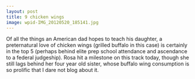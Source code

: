 ```yaml
---
layout: post
title: 9 chicken wings
image: wpid-IMG_20120520_185141.jpg
---
```


Of all the things an American dad hopes to teach his daughter, a preternatural
love of chicken wings (grilled buffalo in this case) is certainly in the top 5
(perhaps behind elite prep school attendance and ascendance to a federal
judgeship). Rosa hit a milestone on this track today, though she still lags
behind her four year old sister, whose buffalo wing consumption is so prolific
that I dare not blog about it.
